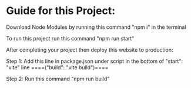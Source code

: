 # Guide for this Project:

<!-- ======================== Step 1 ============================ -->
Download Node Modules by running this command "npm i" in the terminal
<!-- ============================================================ -->

<!-- ======================== Step 2 ============================ -->
To run this project run this command "npm run start"
<!-- ============================================================ -->

<!-- ======================== Step 3 ============================ -->
After completing your project then deploy this website to production:

Step 1: Add this line in package.json under script in the bottom of "start": "vite" line  ====("build": "vite build")====

Step 2: Run this command "npm run build"
<!-- ============================================================ -->
